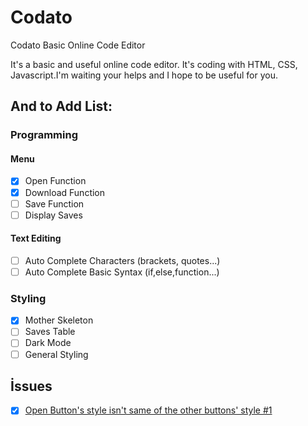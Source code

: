# Codato
Codato Basic Online Code Editor

It's a basic and useful online code editor. It's coding with HTML, CSS, Javascript.I'm waiting your helps and I hope to be useful for you.

## And to Add List:
### Programming

#### Menu
- [x] Open Function
- [x] Download Function
- [ ] Save Function
- [ ] Display Saves

#### Text Editing
- [ ] Auto Complete Characters (brackets, quotes...)
- [ ] Auto Complete Basic Syntax (if,else,function...) 

### Styling
- [x] Mother Skeleton
- [ ] Saves Table
- [ ] Dark Mode
- [ ] General Styling

## İssues

- [x] [Open Button's style isn't same of the other buttons' style #1](https://github.com/coderyemre/codato/issues/1)
